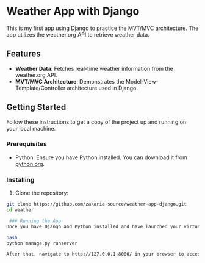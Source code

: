 # Weather App with Django

This is my first app using Django to practice the MVT/MVC architecture. The app utilizes the weather.org API to retrieve weather data.

## Features

- **Weather Data**: Fetches real-time weather information from the weather.org API.
- **MVT/MVC Architecture**: Demonstrates the Model-View-Template/Controller architecture used in Django.

## Getting Started

Follow these instructions to get a copy of the project up and running on your local machine.

### Prerequisites

- Python: Ensure you have Python installed. You can download it from [python.org](https://www.python.org/).

### Installing

1. Clone the repository:

```bash
git clone https://github.com/zakaria-source/weather-app-django.git
cd weather

 ### Running the App
Once you have Django and Python installed and have launched your virtual environment to isolate your project dependencies, start the server with:

bash
python manage.py runserver

After that, navigate to http://127.0.0.1:8000/ in your browser to access the app.
